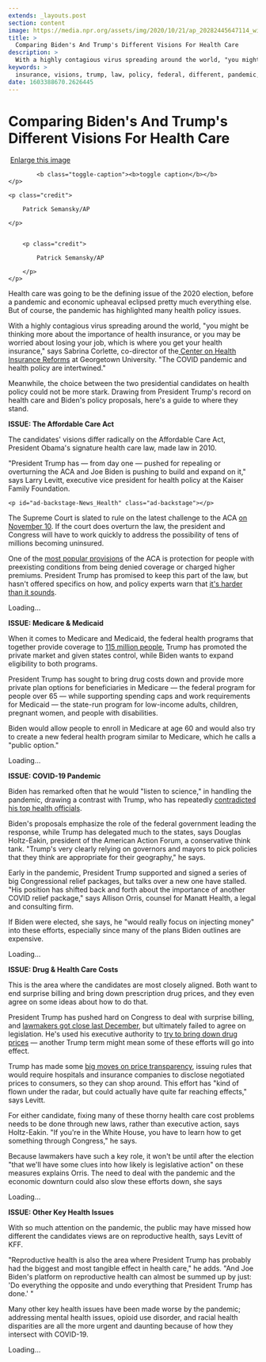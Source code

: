 ```yaml
--- 
extends: _layouts.post 
section: content 
image: https://media.npr.org/assets/img/2020/10/21/ap_20282445647114_wide-11ce1e873d8f098a75f53a93fd3b9236ff172b7a.jpg?s=1400 
title: > 
  Comparing Biden's And Trump's Different Visions For Health Care 
description: > 
  With a highly contagious virus spreading around the world, "you might be thinking more about the importance of health insurance, or you may be worried about losing your job, which is where you get your health insurance," says Sabrina Corlette, co-director of the Center on Health Insurance Reforms at Georgetown University.Drawing from President Trump's record on health care and Biden's policy proposals, here's a guide to where they stand.ISSUE: The Affordable Care ActThe candidates' visions differ radically on the Affordable Care Act, President Obama's signature health care law, made law in 2010.Loading...ISSUE: Drug & Health Care CostsThis is the area where the candidates are most closely aligned."Reproductive health is also the area where President Trump has probably had the biggest and most tangible effect in health care," he adds. 
keywords: > 
  insurance, visions, trump, law, policy, federal, different, pandemic, health, bidens, comparing, president, medicare, care, trumps 
date: 1603388670.2626445 
--- 
```

<div><p class="storytitle">
      <h1>Comparing Biden's And Trump's Different Visions For Health Care</h1>
   
   
   
</p><img src="https://media.npr.org/assets/img/2020/10/21/ap_20282445647114_custom-b13e5f2f455655cf6acf734403333d97acec144a-s800-c15.jpg" class="img lazyOnLoad" alt="">
        <a class="enlargelink" href="https://media.npr.org/assets/img/2020/10/21/ap_20282445647114_custom-b13e5f2f455655cf6acf734403333d97acec144a-s1200.jpg">Enlarge this image</a>
        <p class="caption-wrap">
         


            <b class="toggle-caption"><b>toggle caption</b></b>
    </p>

    <p class="credit">
        
        Patrick Semansky/AP
        
    </p>
<img alt="">
    <p class="image_data">
         
        <p class="credit">
            
            Patrick Semansky/AP
            
        </p>
    </p>
<p>Health care was going to be the defining issue of the 2020 election, before a pandemic and economic upheaval eclipsed pretty much everything else. But of course, the pandemic has highlighted many health policy issues. </p>   <p>With a highly contagious virus spreading around the world, "you might be thinking more about the importance of health insurance, or you may be worried about losing your job, which is where you get your health insurance," says Sabrina Corlette, co-director of the<a href="https://chir.georgetown.edu/"> Center on Health Insurance Reforms</a> at Georgetown University. "The COVID pandemic and health policy are intertwined." </p>   <p>Meanwhile, the choice between the two presidential candidates on health policy could not be more stark. Drawing from President Trump's record on health care and Biden's policy proposals, here's a guide to where they stand. </p>   <p><strong>ISSUE: The Affordable Care Act</strong></p>   <p>The candidates' visions differ radically on the Affordable Care Act, President Obama's signature health care law, made law in 2010. </p>   <p>"President Trump has &#8212; from day one &#8212; pushed for repealing or overturning the ACA and Joe Biden is pushing to build and expand on it," says Larry Levitt, executive vice president for health policy at the Kaiser Family Foundation. </p>   
    

    <p id="ad-backstage-News_Health" class="ad-backstage"></p>

   <p>The Supreme Court is slated to rule on  the latest challenge to the ACA <a href="https://www.scotusblog.com/case-files/cases/texas-v-california/">on November 10</a>. If the court does overturn the law, the president and Congress will have to work quickly to address the possibility of tens of millions becoming uninsured. </p>   <p>One of the <a href="https://www.kff.org/health-reform/poll-finding/5-charts-about-public-opinion-on-the-affordable-care-act-and-the-supreme-court/">most popular provisions</a> of the ACA is protection for people with preexisting conditions from being denied coverage or charged higher premiums. President Trump has promised to keep this part of the law, but hasn't offered specifics on how, and policy experts warn that <a href="https://www.kff.org/policy-watch/protecting-people-with-pre-existing-conditions-isnt-as-easy-as-it-seems/">it's harder than it sounds</a>.</p>   <p id="responsive-embed-election-health-issues-20201019"> Loading... </p>  
   <p><strong>ISSUE: Medicare &amp; Medicaid</strong></p>   <p>When it comes to Medicare and Medicaid, the federal health programs that together provide coverage to <a href="https://www.census.gov/library/publications/2020/demo/p60-271.html">115 million people</a>, Trump has promoted the private market and given states control, while Biden wants to expand eligibility to both programs. </p>   <p>President Trump has sought to bring drug costs down and provide more private plan options for beneficiaries in Medicare &#8212; the federal program for people over 65 &#8212; while supporting spending caps and work requirements for Medicaid &#8212; the state-run program for low-income adults, children, pregnant women, and people with disabilities.</p>   <p>Biden would allow people to enroll in Medicare at age 60 and would also try to create a new federal health program similar to Medicare, which he calls a "public option."</p>   <p id="responsive-embed-election-health-issues-20201019-medicare"> Loading... </p>  
   <p><strong>ISSUE: COVID-19 Pandemic</strong></p>   <p>Biden has remarked often that he would "listen to science," in handling the pandemic, drawing a contrast with Trump, who has repeatedly <a href="https://www.npr.org/2020/09/30/918333059/trump-often-gives-complete-opposite-of-health-experts-advice-former-staffer-says">contradicted his top health officials</a>.</p>   <p>Biden's proposals emphasize the role of the federal government leading the response, while Trump has delegated much to the states, says Douglas Holtz-Eakin, president of the American Action Forum, a conservative think tank. "Trump's very clearly relying on governors and mayors to pick policies that they think are appropriate for their geography," he says. </p>   <p>Early in the pandemic, President Trump supported and signed a series of big Congressional relief packages, but talks over a new one have stalled. "His position has shifted back and forth about the importance of another COVID relief package," says Allison Orris, counsel for Manatt Health, a legal and consulting firm. </p>   <p>If Biden were elected, she says, he "would really focus on injecting money" into these efforts, especially since many of the plans Biden outlines are expensive. </p>   <p id="responsive-embed-election-health-issues-20201019-covid"> Loading... </p>  
   <p><strong>ISSUE: Drug &amp; Health Care Costs</strong></p>   <p>This is the area where the candidates are most closely aligned. Both want to end surprise billing and bring down prescription drug prices, and they even agree on some ideas about how to do that.</p>   <p>President Trump has pushed hard on Congress to deal with surprise billing, and <a href="https://www.npr.org/sections/health-shots/2019/12/17/788624397/congress-considers-bipartisan-compromise-legislation-on-surprise-medical-bills">lawmakers got close last December</a>, but ultimately failed to agree on legislation. He's used his executive authority to <a href="https://www.npr.org/sections/health-shots/2018/05/11/610418310/trump-drug-pricing-blueprint-could-take-years-to-build">try to bring down drug prices</a> &#8212; another Trump term might mean some of these efforts will go into effect. </p>   <p>Trump has made some <a href="https://www.npr.org/sections/health-shots/2019/11/15/779707609/trump-wants-insurers-and-hospitals-to-show-real-prices-to-patients">big moves on price transparency</a>, issuing rules that would require hospitals and insurance companies to disclose negotiated prices to consumers, so they can shop around. This effort has "kind of flown under the radar, but could actually have quite far reaching effects," says Levitt. </p>   <p>For either candidate, fixing many of these thorny health care cost problems needs to be done through new laws, rather than executive action, says Holtz-Eakin. "If you're in the White House, you have to learn how to get something through Congress," he says.  </p>   <p>Because lawmakers have such a key role, it won't be until after the election "that we'll have some clues into how likely is legislative action" on these measures explains Orris.  The need to deal with the pandemic and the economic downturn could also slow these efforts down, she says </p>   <p id="responsive-embed-election-health-issues-20201019-drug"> Loading... </p>  
   <p><strong>ISSUE: Other Key Health Issues</strong></p>   <p>With so much attention on the pandemic, the public may have missed how different the candidates views are on reproductive health, says Levitt of KFF. </p>   <p>"Reproductive health is also the area where President Trump has probably had the biggest and most tangible effect in health care," he adds. "And Joe Biden's platform on reproductive health can almost be summed up by just: 'Do everything the opposite and undo everything that President Trump has done.' "</p>   <p>Many other key health issues have been made worse by the pandemic; addressing mental health issues, opioid use disorder, and racial health disparities are all the more urgent and daunting because of how they intersect with COVID-19.</p>   <p id="responsive-embed-election-health-issues-20201019-other"> Loading... </p>  
   </div>
